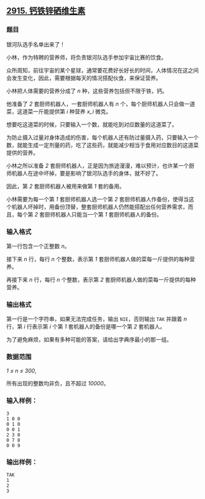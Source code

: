 ## [2915. 钙铁锌硒维生素](https://www.acwing.com/problem/content/2918/)

### 题目

银河队选手名单出来了！

小林，作为特聘的营养师，将负责银河队选手参加宇宙比赛的饮食。

众所周知，前往宇宙的某个星球，通常要花费好长好长的时间，人体情况在这之间会发生变化，因此，需要根据每天的情况搭配伙食，来保证营养。

小林把人体需要的营养分成了 *n* 种，这些营养包括但不限于铁，钙。

他准备了 *2* 套厨师机器人，一套厨师机器人有 *n* 个，每个厨师机器人只会做一道菜，这道菜一斤能提供第 *i* 种营养 *x_i* 微克。

想要吃这道菜的时候，只要输入一个数，就能吃到对应数量的这道菜了。

为防止摄入过量对身体造成的伤害，每个机器人还有防过量摄入药，只要输入一个数，就能生成一定剂量的药，吃了这些药，就能减少相当于食用对应数目的这道菜提供的营养。

小林之所以准备 *2* 套厨师机器人，正是因为旅途漫漫，难以预计，也许某一个厨师机器人在途中坏掉，要是影响了银河队选手的身体，就不好了。

因此，第 *2* 套厨师机器人被用来做第 *1* 套的备用。

小林需要为每一个第 *1* 套厨师机器人选一个第 *2* 套厨师机器人作备份，使得当这个机器人坏掉时，用备份顶替，整套厨师机器人仍然能搭配出任何营养需求，而且，每个第 *2* 套厨师机器人只能当一个第 *1* 套厨师机器人的备份。

### 输入格式

第一行包含一个正整数 *n*。

接下来 *n* 行，每行 *n* 个整数，表示第 *1* 套厨师机器人做的菜每一斤提供的每种营养。

再接下来 *n* 行，每行 *n* 个整数，表示第 *2* 套厨师机器人做的菜每一斤提供的每种营养。

### 输出格式

第一行是一个字符串，如果无法完成任务，输出 `NIE`，否则输出 `TAK` 并跟着 *n* 行，第 *i* 行表示第 *i* 个第 *1* 套机器人的备份是哪一个第 *2* 套机器人。

为了避免麻烦，如果有多种可能的答案，请给出字典序最小的那一组。

### 数据范围

*1 ≤ n ≤ 300*,

所有出现的整数均非负，且不超过 *10000*。

### 输入样例：

```
3
1 0 0
0 1 0
0 0 1
2 3 0
0 7 8
0 0 9
```

### 输出样例：

```
TAK
1
2
3
```
